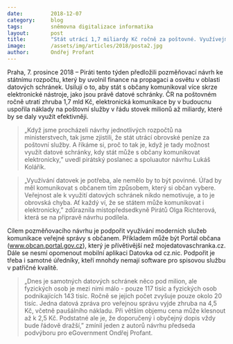 ```yaml
---
date:         2018-12-07
category:     blog
tags:         sněmovna digitalizace informatika
layout:       post
title:        "Stát utrácí 1,7 miliardy Kč ročně za poštovné. Využívejme efektivněji datové schránky, vyzývají Piráti"
image:        /assets/img/articles/2018/posta2.jpg
author:       Ondřej Profant
---
```



Praha, 7. prosince 2018 – Piráti tento týden předložili pozměňovací návrh ke státnímu rozpočtu, který by uvolnil finance na propagaci a osvětu v oblasti datových schránek. Usilují o to, aby stát s občany komunikoval více skrze elektronické nástroje, jako jsou právě datové schránky. ČR na poštovném ročně utratí zhruba 1,7 mld Kč, elektronická komunikace by v budoucnu uspořila náklady na poštovní služby v řádu stovek milionů až miliardy, které by se daly využít efektivněji. 

> „Když jsme procházeli návrhy jednotlivých rozpočtů na ministerstvech, tak jsme zjistili, že stát utrácí obrovské peníze za poštovní služby. A říkáme si, proč to tak je, když je tady možnost využít datové schránky, kdy stát může s občany komunikovat elektronicky,” uvedl pirátský poslanec a spoluautor návrhu Lukáš Kolářík. 

> „Využívání datovek je potřeba, ale nemělo by to být povinné. Úřad by měl komunikovat s občanem tím způsobem, který si občan vybere. Veřejnost ale k využití datových schránek nikdo nemotivuje, a to je obrovská chyba. Ať každý ví, že se státem může komunikovat i elektronicky,” zdůraznila místopředsedkyně Pirátů Olga Richterová, která se na přípravě návrhu podílela.

Cílem pozměňovacího návrhu je podpořit využívání moderních služeb komunikace veřejné správy s občanem. Příkladem může být Portál občana (www.obcan.portal.gov.cz), který je přívětivější než mojedatovaschranka.cz. Dále se nesmí opomenout mobilní aplikaci Datovka od cz.nic. Podpořit je třeba i samotné úředníky, kteří mnohdy nemají software pro spisovou službu v patřičné kvalitě.

> „Dnes je samotných datových schránek něco pod milion, ale fyzických osob je mezi nimi málo - pouze 117 tisíc a fyzických osob podnikajících 143 tisíc. Ročně se jejich počet zvyšuje pouze okolo 20 tisíc. Jedna datová zpráva pro veřejnou správu vyjde zhruba na 4,5 Kč, včetně paušálního nákladu. Při větším objemu cena může klesnout až k 2,5 Kč. Podstatné ale je, že doporučený i obyčejný dopis vždy bude řádově dražší,” zmínil jeden z autorů návrhu předseda podvýboru pro eGovernment Ondřej Profant.
